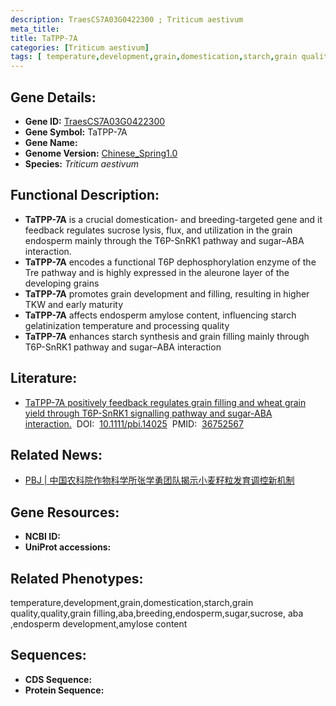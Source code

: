 ```yaml
---
description: TraesCS7A03G0422300 ; Triticum aestivum
meta_title:
title: TaTPP-7A
categories: [Triticum aestivum]
tags: [ temperature,development,grain,domestication,starch,grain quality,quality,grain filling,aba,breeding,endosperm,sugar,sucrose, aba ,endosperm development,amylose content ]
---
```


## Gene Details:
- **Gene ID:**	[TraesCS7A03G0422300]()
- **Gene Symbol:** TaTPP-7A
- **Gene Name:** 
- **Genome Version:** [Chinese_Spring1.0]()
- **Species:** *Triticum aestivum*

## Functional Description:
   - **TaTPP-7A** is a crucial domestication- and breeding-targeted gene and it feedback regulates sucrose lysis, flux, and utilization in the grain endosperm mainly through the T6P-SnRK1 pathway and sugar–ABA interaction.
   - **TaTPP-7A** encodes a functional T6P dephosphorylation enzyme of the Tre pathway and is highly expressed in the aleurone layer of the developing grains
   - **TaTPP-7A** promotes grain development and filling, resulting in higher TKW and early maturity
   - **TaTPP-7A** affects endosperm amylose content, influencing starch gelatinization temperature and processing quality
   - **TaTPP-7A** enhances starch synthesis and grain filling mainly through T6P-SnRK1 pathway and sugar–ABA interaction

## Literature:
   - [TaTPP-7A positively feedback regulates grain filling and wheat grain yield through T6P-SnRK1 signalling pathway and sugar-ABA interaction.]( https://onlinelibrary.wiley.com/doi/10.1111/pbi.14025)&nbsp;&nbsp;DOI:&nbsp;&nbsp;[10.1111/pbi.14025](https://onlinelibrary.wiley.com/doi/10.1111/pbi.14025)&nbsp;&nbsp;PMID:&nbsp;&nbsp;[36752567](https://pubmed.ncbi.nlm.nih.gov/36752567/)

## Related News:
   - [PBJ | 中国农科院作物科学所张学勇团队揭示小麦籽粒发育调控新机制](https://mp.weixin.qq.com/s?__biz=Mzg3MDEwNDEyMg==&mid=2247545391&idx=1&sn=ff39975811ac5780ad2ebc348eb3a266&chksm=ce909f7af9e7166c08eac03b0048f776758d08e9ce265241ba11707c2557cb822139c4b24e6e&scene=27#wechat_redirect)

## Gene Resources:
- **NCBI ID:** [](https://www.ncbi.nlm.nih.gov/gene/?term=)
- **UniProt accessions:** [](https://www.uniprot.org/uniprotkb//entry)

## Related Phenotypes:
temperature,development,grain,domestication,starch,grain quality,quality,grain filling,aba,breeding,endosperm,sugar,sucrose, aba ,endosperm development,amylose content

## Sequences:
- **CDS Sequence:**
- **Protein Sequence:**
